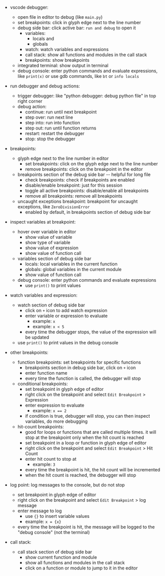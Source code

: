 * vscode debugger:
  - open file in editor to debug (like `main.py`)
  - set breakpoints: click in glyph edge next to the line number
  - debug side bar: click active bar: `run and debug` to open it
    - variables:
      - locals and
      - globals
    - watch: watch variables and expressions
    - call stack: show all functions and modules in the call stack
    - breakpoints: show breakpoints
  - integrated terminal: show output in terminal
  - debug console: enter python commands and evaluate expressions, like `print(x)` or use gdb commands, like `bt` or `info locals`


* run debugger and debug actions:
  - trigger debugger: like "python debugger: debug python file" in top right corner
  - debug action:
    - continue: run until next breakpoint
    - step over: run next line
    - step into: run into function
    - step out: run until function returns
    - restart: restart the debugger
    - stop: stop the debugger

* breakpoints:
  - glyph edge next to the line number in editor
    - set breakpoints: click on the glyph edge next to the line number
    - remove breakpoints: click on the breakpoint in the editor
  - breakpoints section of the debug side bar -- helpful for long file
    - check breakpoints: check if breakpoints are enabled
    - disable/enable breakpoint: just for this session
    - toggle all active breakpoints: disable/enable all breakpoints
    - remove all breakpoints: remove all breakpoints
  - uncaught exceptions breakpoint: breakpoint for uncaught exceptions, like `ZeroDivisionError`
    - enabled by default, in breakpoints section of debug side bar

* inspect variables at breakpoint:
  - hover over variable in editor
    - show value of variable
    - show type of variable
    - show value of expression
    - show value of function call
  - variables section of debug side bar
    - locals: local variables in the current function
    - globals: global variables in the current module
    - show value of function call
  - debug console: enter python commands and evaluate expressions
    - use `print()` to print values

* watch variables and expression:
  - watch section of debug side bar
    - click on `+` icon to add watch expression
    - enter variable or expression to evaluate
      - example: `x`
      - example: `x < 5`
    - every time the debugger stops, the value of the expression will be updated
  - use `print()` to print values in the debug console

* other breakpoints:
  - function breakpoints: set breakpoints for specific functions
    - breakpoints section in debug side bar, click on `+` icon
    - enter function name
    - every time the function is called, the debugger will stop
  - conditional breakpoints:
    - set breakpoint in glyph edge of editor
    - right click on the breakpoint and select `Edit Breakpoint` > Expression
    - enter expression to evaluate
      - example: `x == 2`
    - if condition is true, debugger will stop, you can then inspect variables, do more debugging
  - hit-count breakpoints:
    - good for loops or functions that are called multiple times. it will stop at the breakpoint only when the hit count is reached
    - set breakpoint in a loop or function in glyph edge of editor
    - right click on the breakpoint and select `Edit Breakpoint` > Hit Count
    - enter hit count to stop at
      - example: `3`
    - every time the breakpoint is hit, the hit count will be incremented
    - when the hit count is reached, the debugger will stop

* log point: log messages to the console, but do not stop
  - set breakpoint in glyph edge of editor
  - right click on the breakpoint and select `Edit Breakpoint` > log message
  - enter message to log
    - use `{}` to insert variable values
    - example: `x = {x}`
  - every time the breakpoint is hit, the message will be logged to the "debug console" (not the terminal)

* call stack:
  - call stack section of debug side bar
    - show current function and module
    - show all functions and modules in the call stack
    - click on a function or module to jump to it in the editor
